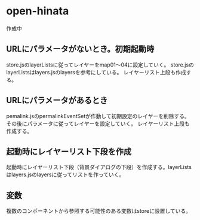 # open-hinata
作成中
## URLにパラメータがないとき。初期起動時
store.jsのlayerListsに従ってレイヤーをmap01～04に設定していく。
store.jsのlayerListsはlayers.jsのlayersを参考にしている。
レイヤーリスト上段も作成する。
## URLにパラメータがあるとき
pemalink.jsのpermalinkEventSetが作動して初期設定のレイヤーを削除する。その後にパラメータに従ってレイヤーを設定していく。
レイヤーリスト上段も作成する。
## 起動時にレイヤーリスト下段を作成
起動時にレイヤーリスト下段（背景ダイアログの下段）を作成する。layerListsはlayers.jsのlayersに従ってリストを作っていく。
## 変数
複数のコンポーネントから参照する可能性のある変数はstoreに設置している。

